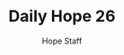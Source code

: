 ---
image: /assets/img/daily-hope-default-artwork.png
title: Daily Hope 26
number: 26
categories:
  - Daily Hope
author: Hope Staff
notes: Daily Hope 26
embed: >-
  EMBED_GOES_HERE
---